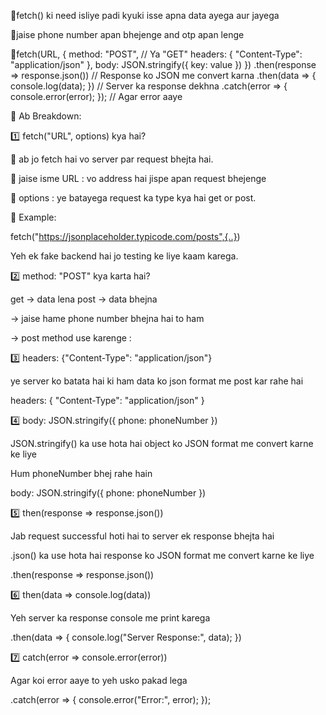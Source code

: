 🎯fetch() ki need isliye padi kyuki isse apna data ayega aur jayega 

🎯jaise phone number apan bhejenge 
and otp apan lenge

🎯fetch(URL, {
    method: "POST",  // Ya "GET"
    headers: { "Content-Type": "application/json" },
    body: JSON.stringify({ key: value })
})
.then(response => response.json())  // Response ko JSON me convert karna
.then(data => { console.log(data); })  // Server ka response dekhna
.catch(error => { console.error(error); });  // Agar error aaye

🎯 Ab Breakdown: 

1️⃣ fetch("URL", options) kya hai?

🎯 ab jo fetch hai vo server par request bhejta hai. 

🎯 jaise isme URL : vo address hai jispe apan request bhejenge 

🎯 options : ye batayega request ka type kya hai get or post.

👀 Example:

fetch("https://jsonplaceholder.typicode.com/posts",{..})

Yeh ek fake backend hai jo testing ke liye kaam karega.

2️⃣ method: "POST" kya karta hai?

get  →  data lena 
post  →  data bhejna 

 → jaise hame phone number bhejna hai to ham 

 → post method use karenge : 

3️⃣ headers: {"Content-Type": "application/json"}

ye server ko batata hai ki ham data ko json format me post kar rahe hai 

headers: { "Content-Type": "application/json" }

4️⃣ body: JSON.stringify({ phone: phoneNumber })

JSON.stringify() ka use hota hai object ko JSON format me convert karne ke liye

Hum phoneNumber bhej rahe hain

body: JSON.stringify({ phone: phoneNumber })

5️⃣ then(response => response.json())

Jab request successful hoti hai to server ek response bhejta hai

.json() ka use hota hai response ko JSON format me convert karne ke liye

.then(response => response.json())

6️⃣ then(data => console.log(data))

Yeh server ka response console me print karega

.then(data => { console.log("Server Response:", data); })

7️⃣ catch(error => console.error(error))

Agar koi error aaye to yeh usko pakad lega

.catch(error => { console.error("Error:", error); });

